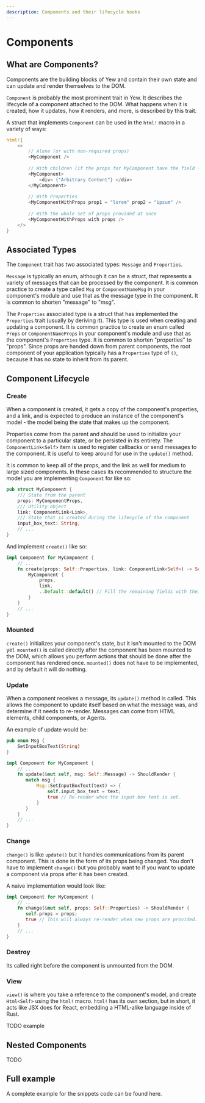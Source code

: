 ```yaml
---
description: Components and their lifecycle hooks
---
```


# Components

## What are Components?

Components are the building blocks of Yew and contain their own state and can update and render themselves to the DOM. 

`Component` is probably the most prominent trait in Yew. It describes the lifecycle of a component attached to the DOM. What happens when it is created, how it updates, how it renders, and more, is described by this  trait.

A struct that implements `Component` can be used in the `html!` macro in a variety of ways:

```rust
html!{
    <>
        // Alone (or with non-required props)
        <MyComponent />
        
        // With children (if the props for MyComponent have the field - children: Children<MyComponent>)
        <MyComponent>
            <div> {"Arbitrary Content"} </div>
        </MyComponent>
        
        // With Properties
        <MyComponentWithProps prop1 = "lorem" prop2 = "ipsum" />
        
        // With the whole set of props provided at once
        <MyComponentWithProps with props />
    </>
}
```

## Associated Types

The `Component` trait has two associated types: `Message` and `Properties`.

`Message` is typically an enum, although it can be a struct, that represents a variety of messages that can be processed by the component. It is common practice to create a type called `Msg` or `ComponentNameMsg` in your component's module and use that as the message type in the component. It is common to shorten "message" to "msg".

The `Properties` associated type is a struct that has implemented the `Properties` trait \(usually by deriving it\). This type is used when creating and updating a component. It is common practice to create an enum called `Props` or `ComponentNameProps` in your component's module and use that as the component's `Properties` type. It is common to shorten "properties" to "props". Since props are handed down from parent components, the root component of your application typically has a `Properties` type of `()`, because it has no state to inherit from its parent.

## Component Lifecycle

### Create

When a component is created, it gets a copy of the component's properties, and a link, and is expected to produce an instance of the component's model - the model being the state that makes up the component.

Properties come from the parent and should be used to initialize your component to a particular state, or be persisted in its entirety. The `ComponentLink<Self>` item is used to register callbacks or send messages to the component. It is useful to keep around for use in the `update()` method. 

It is common to keep all of the props, and the link as well for medium to large sized components. In these cases its recommended to structure the model you are implementing `Component` for like so:  

```rust
pub struct MyComponent {
    /// State from the parent
    props: MyComponentProps,
    /// Utility object
    link: ComponentLink<Link>,
    /// State that is created during the lifecycle of the component
    input_box_text: String,
    // ...
}
```

And implement `create()` like so:

```rust
impl Component for MyComponent {
    // ...
    fn create(props: Self::Properties, link: ComponentLink<Self>) -> Self {
        MyComponent {
            props,
            link,
            ..Default::default() // Fill the remaining fields with their default values.
        }
    }
    // ...
}
```

### Mounted

`create()` initializes your component's state, but it isn't mounted to the DOM yet. `mounted()` is called directly after the component has been mounted to the DOM, which allows you perform actions that should be done after the component has rendered once. `mounted()` does not have to be implemented, and by default it will do nothing.

### Update

When a component receives a message, its `update()` method is called. This allows the component to update itself based on what the message was, and determine if it needs to re-render. Messages can come from HTML elements, child components, or Agents.

An example of update would be:

```rust
pub enum Msg {
    SetInputBoxText(String)
}

impl Component for MyComponent {
    // ...
    fn update(&mut self, msg: Self::Message) -> ShouldRender {
       match msg {
           Msg::SetInputBoxText(text) => {
               self.input_box_text = text;
               true // Re-render when the input box text is set.
           }
       }
    }
    // ...
}
```

### Change

`change()` is like `update()` but it handles communications from its parent component. This is done in the form of its props being changed. You don't have to implement `change()` but you probably want to if you want to update a component via props after it has been created.

A naive implementation would look like:

```rust
impl Component for MyComponent {
    // ...
    fn change(&mut self, props: Self::Properties) -> ShouldRender {
       self.props = props;
       true // This will always re-render when new props are provided.
    }
    // ...
}
```

### Destroy

Its called right before the component is unmounted from the DOM.

### View

`view()` is where you take a reference to the component's model, and create `Html<Self>` using the `html!` macro. `html!` has its own section, but in short, it acts like JSX does for React, embedding a HTML-alike language inside of Rust.

TODO example

## Nested Components

TODO

## Full example

A complete example for the snippets code can be found here.

